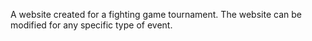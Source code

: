 A website created for a fighting game tournament. The website can be modified for any specific type of event.

